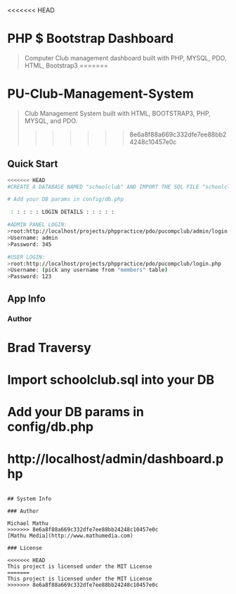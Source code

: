 <<<<<<< HEAD
# PHP $ Bootstrap Dashboard

> Computer Club management dashboard built with PHP, MYSQL, PDO, HTML, Bootstrap3
=======
# PU-Club-Management-System

> Club Management System built with HTML, BOOTSTRAP3, PHP, MYSQL, and PDO.
>>>>>>> 8e6a8f88a669c332dfe7ee88bb24248c10457e0c

## Quick Start

```bash
<<<<<<< HEAD
#CREATE A DATABASE NAMED "schoolclub" AND IMPORT THE SQL FILE "schoolclub.sql" FROM THE "sql file" FOLDER

# Add your DB params in config/db.php

 : : : : : LOGIN DETAILS : : : : : 

#ADMIN PANEL LOGIN:
>root:http://localhost/projects/phppractice/pdo/pucompclub/admin/login.php
>Username: admin
>Password: 345

#USER LOGIN:
>root:http://localhost/projects/phppractice/pdo/pucompclub/login.php
>Username: (pick any username from "members" table)
>Password: 123
```

## App Info

### Author

Brad Traversy
=======
# Import schoolclub.sql into your DB

# Add your DB params in config/db.php

# http://localhost/admin/dashboard.php
```

## System Info

### Author

Michael Mathu
>>>>>>> 8e6a8f88a669c332dfe7ee88bb24248c10457e0c
[Mathu Media](http://www.mathumedia.com)

### License

<<<<<<< HEAD
This project is licensed under the MIT License
=======
This project is licensed under the MIT License
>>>>>>> 8e6a8f88a669c332dfe7ee88bb24248c10457e0c
